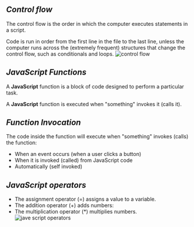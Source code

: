 ## ***Control flow***
The control flow is the order in which the computer executes statements in a script.

Code is run in order from the first line in the file to the last line, unless the computer runs across the (extremely frequent) structures that change the control flow, such as conditionals and loops. 
![control flow](https://miro.medium.com/max/1888/1*MJlzOu8E_2wpzMfKsJl7NQ.png)


## ***JavaScript Functions***
A **JavaScript** function is a block of code designed to perform a particular task.

A **JavaScript** function is executed when "something" invokes it (calls it).

## ***Function Invocation***
The code inside the function will execute when "something" invokes (calls) the function:

+ When an event occurs (when a user clicks a button)  
+ When it is invoked (called) from JavaScript code  
+ Automatically (self invoked)

## ***JavaScript operators***
* The assignment operator (=) assigns a value to a variable.  
* The addition operator (+) adds numbers:  
* The multiplication operator (*) multiplies numbers.  
![jave script operators](https://i.ytimg.com/vi/zIQKbpmdKa4/maxresdefault.jpg)




